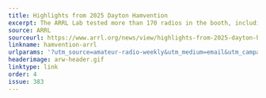 ```yaml
---
title: Highlights from 2025 Dayton Hamvention
excerpt: The ARRL Lab tested more than 170 radios in the booth, including a handheld radio that fell 14,000 feet.
source: ARRL
sourceurl: https://www.arrl.org/news/view/highlights-from-2025-dayton-hamvention
linkname: hamvention-arrl
urlparams: '?utm_source=amateur-radio-weekly&utm_medium=email&utm_campaign=newsletter'
headerimage: arw-header.gif
linktype: link
order: 4
issue: 383
---
```

